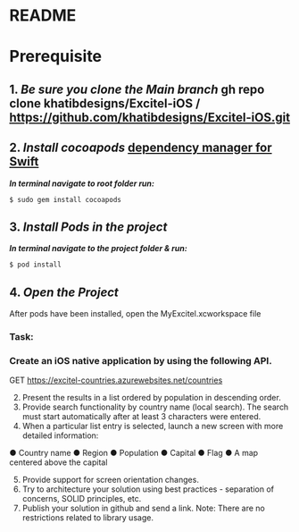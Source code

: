 # README #

# **Prerequisite**

## 1. ***Be sure you clone the Main branch*** gh repo clone khatibdesigns/Excitel-iOS / https://github.com/khatibdesigns/Excitel-iOS.git

## 2. ***Install cocoapods*** [dependency manager for Swift](https://guides.cocoapods.org/using/getting-started.html)

***In terminal navigate to root folder run:***

    $ sudo gem install cocoapods
    
## 3. ***Install Pods in the project***

***In terminal navigate to the project folder & run:***

    $ pod install
    
## 4. ***Open the Project*** 

After pods have been installed, open the MyExcitel.xcworkspace file


### Task: ###  
### Create an iOS native application by using the following API. ### 

GET
https://excitel-countries.azurewebsites.net/countries

2. Present the results in a list ordered by population in descending order.
3. Provide search functionality by country name (local search). The search must start
automatically after at least 3 characters were entered.
4. When a particular list entry is selected, launch a new screen with more detailed information:

● Country name
● Region
● Population
● Capital
● Flag
● A map centered above the capital

5. Provide support for screen orientation changes.
6. Try to architecture your solution using best practices - separation of concerns, SOLID
principles, etc.
7. Publish your solution in github and send a link.
Note: There are no restrictions related to library usage.
